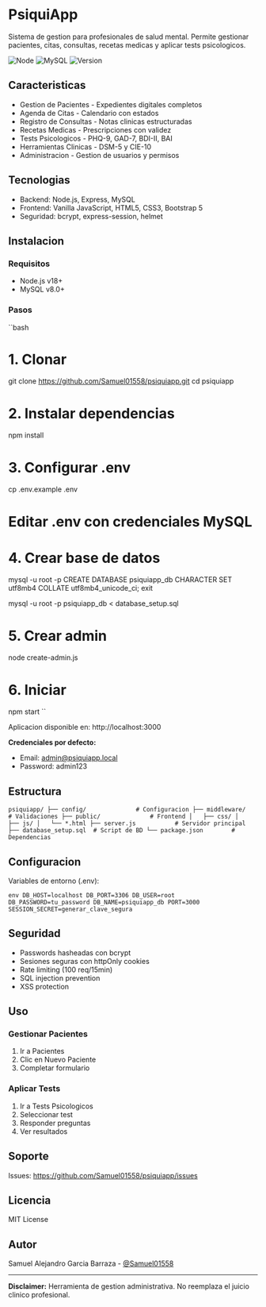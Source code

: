# PsiquiApp

Sistema de gestion para profesionales de salud mental. Permite gestionar pacientes, citas, consultas, recetas medicas y aplicar tests psicologicos.

![Node](https://img.shields.io/badge/node-%3E%3D18.0.0-brightgreen.svg) ![MySQL](https://img.shields.io/badge/mysql-8.0-orange.svg) ![Version](https://img.shields.io/badge/version-1.0.1-blue.svg)

## Caracteristicas

- Gestion de Pacientes - Expedientes digitales completos
- Agenda de Citas - Calendario con estados
- Registro de Consultas - Notas clinicas estructuradas
- Recetas Medicas - Prescripciones con validez
- Tests Psicologicos - PHQ-9, GAD-7, BDI-II, BAI
- Herramientas Clinicas - DSM-5 y CIE-10
- Administracion - Gestion de usuarios y permisos

## Tecnologias

- Backend: Node.js, Express, MySQL
- Frontend: Vanilla JavaScript, HTML5, CSS3, Bootstrap 5
- Seguridad: bcrypt, express-session, helmet

## Instalacion

### Requisitos
- Node.js v18+
- MySQL v8.0+

### Pasos

``bash
# 1. Clonar
git clone https://github.com/Samuel01558/psiquiapp.git
cd psiquiapp

# 2. Instalar dependencias
npm install

# 3. Configurar .env
cp .env.example .env
# Editar .env con credenciales MySQL

# 4. Crear base de datos
mysql -u root -p
CREATE DATABASE psiquiapp_db CHARACTER SET utf8mb4 COLLATE utf8mb4_unicode_ci;
exit

mysql -u root -p psiquiapp_db < database_setup.sql

# 5. Crear admin
node create-admin.js

# 6. Iniciar
npm start
``

Aplicacion disponible en: http://localhost:3000

**Credenciales por defecto:**
- Email: admin@psiquiapp.local
- Password: admin123

## Estructura

``
psiquiapp/
├── config/              # Configuracion
├── middleware/          # Validaciones
├── public/              # Frontend
│   ├── css/
│   ├── js/
│   └── *.html
├── server.js           # Servidor principal
├── database_setup.sql  # Script de BD
└── package.json        # Dependencias
``

## Configuracion

Variables de entorno (.env):

``env
DB_HOST=localhost
DB_PORT=3306
DB_USER=root
DB_PASSWORD=tu_password
DB_NAME=psiquiapp_db
PORT=3000
SESSION_SECRET=generar_clave_segura
``

## Seguridad

- Passwords hasheadas con bcrypt
- Sesiones seguras con httpOnly cookies
- Rate limiting (100 req/15min)
- SQL injection prevention
- XSS protection

## Uso

### Gestionar Pacientes
1. Ir a Pacientes
2. Clic en Nuevo Paciente
3. Completar formulario

### Aplicar Tests
1. Ir a Tests Psicologicos
2. Seleccionar test
3. Responder preguntas
4. Ver resultados

## Soporte

Issues: https://github.com/Samuel01558/psiquiapp/issues

## Licencia

MIT License

## Autor

Samuel Alejandro Garcia Barraza - [@Samuel01558](https://github.com/Samuel01558)

---

**Disclaimer:** Herramienta de gestion administrativa. No reemplaza el juicio clinico profesional.
